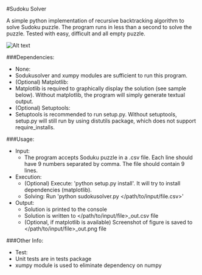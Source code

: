 #Sudoku Solver

A simple python implementation of recursive backtracking algorithm to solve Sudoku puzzle. 
The program runs in less than a second to solve the puzzle. Tested with easy, difficult and all empty puzzle.

![Alt text](https://github.com/ipower2/Sudoku-Solver/blob/master/data/input_out.png "Sample solution")

###Dependencies:
- None: 
 - Sodukusolver and xumpy modules are sufficient to run this program.
- (Optional) Matplotlib: 
 - Matplotlib is required to graphically display the solution (see sample below). Without matplotlib, the program will simply generate textual output.
- (Optional) Setuptools:
 - Setuptools is recommended to run setup.py. Without setuptools, setup.py will still run by using distutils package, which does not support require_installs.
 
###Usage:
- Input: 
  - The program accepts Soduku puzzle in a .csv file. Each line should have 9 numbers separated by comma. The file should contain 9 lines.
- Execution:
  - (Optional) Execute: 'python setup.py install'. It will try to install dependencies (matplotlib).
  - Solving: Run 'python sudokusolver.py </path/to/input/file.csv>'
- Output: 
  - Solution is printed to the console
  - Solution is written to </path/to/input/file>_out.csv file
  - (Optional, if matplotlib is available) Screenshot of figure is saved to </path/to/input/file>_out.png file

###Other Info:
- Test: 
 - Unit tests are in tests package
- xumpy module is used to eliminate dependency on numpy
 
